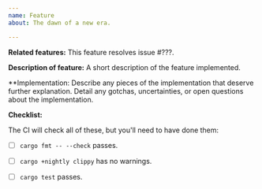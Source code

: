 ```yaml
---
name: Feature
about: The dawn of a new era.

---
```


**Related features:**
This feature resolves issue #???.

**Description of feature:**
A short description of the feature implemented.

**Implementation:
Describe any pieces of the implementation that deserve further explanation.
Detail any gotchas, uncertainties, or open questions about the implementation.

**Checklist:**

The CI will check all of these, but you'll need to have done them:

* [ ] `cargo fmt -- --check` passes.
* [ ] `cargo +nightly clippy` has no warnings.
* [ ] `cargo test` passes.

